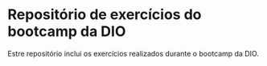 # Repositório de exercícios do bootcamp da DIO
Estre repositório inclui os exercícios realizados durante o bootcamp da DIO.
